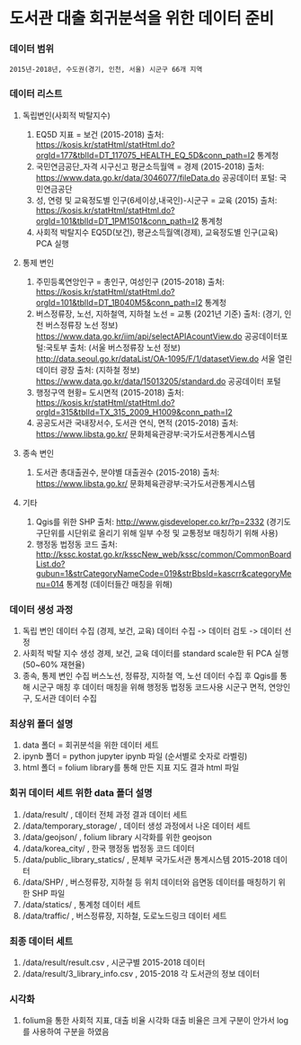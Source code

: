 도서관 대출 회귀분석을 위한 데이터 준비
=============
### 데이터 범위
	2015년-2018년, 수도권(경기, 인천, 서울) 시군구 66개 지역 

### 데이터 리스트
1. 독립변인(사회적 박탈지수)
	1) EQ5D 지표 = 보건 (2015-2018) 
		출처: https://kosis.kr/statHtml/statHtml.do?orgId=177&tblId=DT_117075_HEALTH_EQ_5D&conn_path=I2 통계청
	2) 국민연금공단_자격 시구신고 평균소득월액 = 경제 (2015-2018) 
		출처: https://www.data.go.kr/data/3046077/fileData.do 공공데이터 포털: 국민연금공단
	3) 성, 연령 및 교육정도별 인구(6세이상,내국인)-시군구 = 교육 (2015)
		출처: https://kosis.kr/statHtml/statHtml.do?orgId=101&tblId=DT_1PM1501&conn_path=I2 통계청
	4) 사회적 박탈지수
		EQ5D(보건), 평균소득월액(경제), 교육정도별 인구(교육) PCA 실행
2. 통제 변인
	1) 주민등록연앙인구 = 총인구, 여성인구 (2015-2018)
		출처: https://kosis.kr/statHtml/statHtml.do?orgId=101&tblId=DT_1B040M5&conn_path=I2 통계청
	2) 버스정류장, 노선, 지하철역, 지하철 노선 = 교통 (2021년 기준)
		출처: (경기, 인천 버스정류장 노선 정보) https://www.data.go.kr/iim/api/selectAPIAcountView.do 공공데이터포털:국토부
		출처: (서울 버스정류장 노선 정보) http://data.seoul.go.kr/dataList/OA-1095/F/1/datasetView.do 서울 열린 데이터 광장
                         출처: (지하철 정보) https://www.data.go.kr/data/15013205/standard.do 공공데이터 포털
	3) 행정구역 현황= 도시면적 (2015-2018)
		출처:  https://kosis.kr/statHtml/statHtml.do?orgId=315&tblId=TX_315_2009_H1009&conn_path=I2
	4) 공공도서관 국내장서수, 도서관 연식, 면적 (2015-2018)
		출처: https://www.libsta.go.kr/ 문화체육관광부:국가도서관통계시스템

3. 종속 변인
	1) 도서관 총대출권수, 분야별 대출권수 (2015-2018)
		출처: https://www.libsta.go.kr/ 문화체육관광부:국가도서관통계시스템

4. 기타
	1) Qgis를 위한 SHP
		출처: http://www.gisdeveloper.co.kr/?p=2332 (경기도 구단위를 시단위로 올리기 위해 일부 수정 및 교통정보 매칭하기 위해 사용)
	2) 행정동 법정동 코드
		출처: http://kssc.kostat.go.kr/ksscNew_web/kssc/common/CommonBoardList.do?gubun=1&strCategoryNameCode=019&strBbsId=kascrr&categoryMenu=014 통계청 (데이터들간 매칭을 위해)

### 데이터 생성 과정
1. 독립 변인 데이터 수집 (경제, 보건, 교육)
	데이터 수집 -> 데이터 검토 -> 데이터 선정
2. 사회적 박탈 지수 생성
	경제, 보건, 교육 데이터를 standard scale한 뒤 PCA 실행 (50~60% 재현율)
3.  종속, 통제 변인 수집
	버스노선, 정류장, 지하철 역, 노선 데이터 수집 후 Qgis를 통해 시군구 매칭 후 데이터 매칭을 위해 행정동 법정동 코드사용 
	시군구 면적, 연앙인구, 도서관 데이터 수집

### 최상위 폴더 설명
1. data 폴더 = 회귀분석을 위한 데이터 세트
2. ipynb 폴더 = python jupyter ipynb 파일 (순서별로 숫자로 라벨링)
3. html 폴더 = folium library를 통해 만든 지표 지도 결과 html 파일

### 회귀 데이터 세트 위한 data 폴더 설명
1.  /data/result/ , 데이터 전체 과정 결과 데이터 세트
2. /data/temporary_storage/ , 데이터 생성 과정에서 나온 데이터 세트
3. /data/geojson/ , folium library 시각화를 위한 geojson
4. /data/korea_city/ , 한국 행정동 법정동 코드 데이터
5. /data/public_library_statics/ , 문체부 국가도서관 통계시스템 2015-2018 데이터
6. /data/SHP/ , 버스정류장, 지하철 등 위치 데이터와 읍면동 데이터를 매칭하기 위한 SHP 파일
7. /data/statics/ , 통계청 데이터 세트
8. /data/traffic/ , 버스정류장, 지하철, 도로노드링크 데이터 세트

### 최종 데이터 세트
1. /data/result/result.csv , 시군구별 2015-2018 데이터
2. /data/result/3_library_info.csv , 2015-2018 각 도서관의 정보 데이터

### 시각화
1. folium을 통한 사회적 지표, 대출 비율 시각화
	대출 비율은 크게 구분이 안가서 log를 사용하여 구분을 하였음